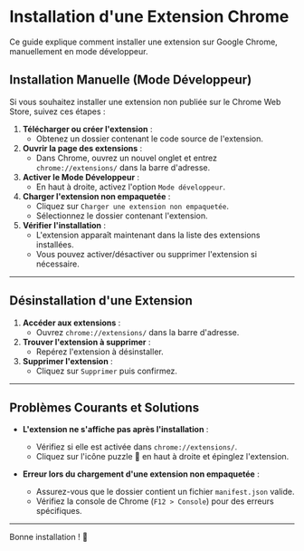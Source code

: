 # Installation d'une Extension Chrome

Ce guide explique comment installer une extension sur Google Chrome, manuellement en mode développeur.

## Installation Manuelle (Mode Développeur)

Si vous souhaitez installer une extension non publiée sur le Chrome Web Store, suivez ces étapes :

1. **Télécharger ou créer l'extension** :
   - Obtenez un dossier contenant le code source de l'extension.
2. **Ouvrir la page des extensions** :
   - Dans Chrome, ouvrez un nouvel onglet et entrez `chrome://extensions/` dans la barre d'adresse.
3. **Activer le Mode Développeur** :
   - En haut à droite, activez l'option `Mode développeur`.
4. **Charger l'extension non empaquetée** :
   - Cliquez sur `Charger une extension non empaquetée`.
   - Sélectionnez le dossier contenant l'extension.
5. **Vérifier l'installation** :
   - L'extension apparaît maintenant dans la liste des extensions installées.
   - Vous pouvez activer/désactiver ou supprimer l'extension si nécessaire.

---

## Désinstallation d'une Extension

1. **Accéder aux extensions** :
   - Ouvrez `chrome://extensions/` dans la barre d'adresse.
2. **Trouver l'extension à supprimer** :
   - Repérez l'extension à désinstaller.
3. **Supprimer l'extension** :
   - Cliquez sur `Supprimer` puis confirmez.

---

## Problèmes Courants et Solutions

- **L'extension ne s'affiche pas après l'installation** :
  - Vérifiez si elle est activée dans `chrome://extensions/`.
  - Cliquez sur l'icône puzzle 🔧 en haut à droite et épinglez l'extension.

- **Erreur lors du chargement d'une extension non empaquetée** :
  - Assurez-vous que le dossier contient un fichier `manifest.json` valide.
  - Vérifiez la console de Chrome (`F12 > Console`) pour des erreurs spécifiques.

---

Bonne installation ! 🚀
